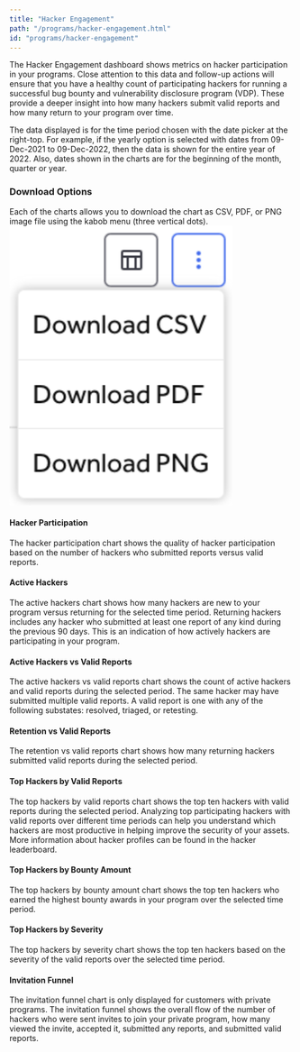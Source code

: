 ```yaml
---
title: "Hacker Engagement"
path: "/programs/hacker-engagement.html"
id: "programs/hacker-engagement"
---
```

The Hacker Engagement dashboard shows metrics on hacker participation in your programs. Close attention to this data and follow-up actions will ensure that you have a healthy count of participating hackers for running a successful bug bounty and vulnerability disclosure program (VDP). These provide a deeper insight into how many hackers submit valid reports and how many return to your program over time. 

The data displayed is for the time period chosen with the date picker at the right-top. For example, if the yearly option is selected with dates from 09-Dec-2021 to 09-Dec-2022, then the data is shown for the entire year of 2022. Also, dates shown in the charts are for the beginning of the month, quarter or year. 

### Download Options
Each of the charts allows you to download the chart as CSV, PDF, or PNG image file using the kabob menu (three vertical dots). 
![download options](./images/hacker-engagement-1.png)

#### Hacker Participation
The hacker participation chart shows the quality of hacker participation based on the number of hackers who submitted reports versus valid reports. 

#### Active Hackers
The active hackers chart shows how many hackers are new to your program versus returning for the selected time period. Returning hackers includes any hacker who submitted at least one report of any kind during the previous 90 days. This is an indication of how actively hackers are participating in your program. 

#### Active Hackers vs Valid Reports
The active hackers vs valid reports chart shows the count of active hackers and valid reports during the selected period. The same hacker may have submitted multiple valid reports. A valid report is one with any of the following substates: resolved, triaged, or retesting. 

#### Retention vs Valid Reports
The retention vs valid reports chart shows how many returning hackers submitted valid reports during the selected period. 

#### Top Hackers by Valid Reports
The top hackers by valid reports chart shows the top ten hackers with valid reports during the selected period. Analyzing top participating hackers with valid reports over different time periods can help you understand which hackers are most productive in helping improve the security of your assets. More information about hacker profiles can be found in the hacker leaderboard.

#### Top Hackers by Bounty Amount
The top hackers by bounty amount chart shows the top ten hackers who earned the highest bounty awards in your program over the selected time period.

#### Top Hackers by Severity
The top hackers by severity chart shows the top ten hackers based on the severity of the valid reports over the selected time period. 

#### Invitation Funnel
The invitation funnel chart is only displayed for customers with private programs. The invitation funnel shows the overall flow of the number of hackers who were sent invites to join your private program, how many viewed the invite, accepted it, submitted any reports, and submitted valid reports. 

